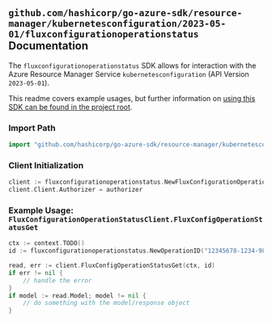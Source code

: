 
## `github.com/hashicorp/go-azure-sdk/resource-manager/kubernetesconfiguration/2023-05-01/fluxconfigurationoperationstatus` Documentation

The `fluxconfigurationoperationstatus` SDK allows for interaction with the Azure Resource Manager Service `kubernetesconfiguration` (API Version `2023-05-01`).

This readme covers example usages, but further information on [using this SDK can be found in the project root](https://github.com/hashicorp/go-azure-sdk/tree/main/docs).

### Import Path

```go
import "github.com/hashicorp/go-azure-sdk/resource-manager/kubernetesconfiguration/2023-05-01/fluxconfigurationoperationstatus"
```


### Client Initialization

```go
client := fluxconfigurationoperationstatus.NewFluxConfigurationOperationStatusClientWithBaseURI("https://management.azure.com")
client.Client.Authorizer = authorizer
```


### Example Usage: `FluxConfigurationOperationStatusClient.FluxConfigOperationStatusGet`

```go
ctx := context.TODO()
id := fluxconfigurationoperationstatus.NewOperationID("12345678-1234-9876-4563-123456789012", "example-resource-group", "providerValue", "clusterResourceValue", "clusterValue", "extensionValue", "operationIdValue")

read, err := client.FluxConfigOperationStatusGet(ctx, id)
if err != nil {
	// handle the error
}
if model := read.Model; model != nil {
	// do something with the model/response object
}
```
